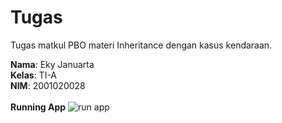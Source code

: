 # Tugas
Tugas matkul PBO materi Inheritance dengan kasus kendaraan.<br>

**Nama**: Eky Januarta<br>
**Kelas**: TI-A<br>
**NIM**: 2001020028<br>
<br>
**Running App**
![run app](https://github.com/lenfaire/tugas-java-inheritance/blob/main/Screenshot_11.png)
